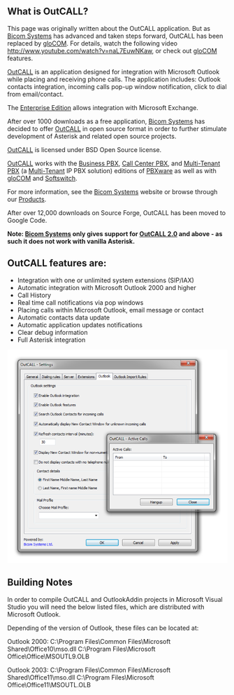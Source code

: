 ## What is OutCALL? ##

This page was originally written about the OutCALL application. But as [Bicom Systems](http://www.bicomsystems.com) has advanced and taken steps forward, OutCALL has been replaced by [gloCOM](http://marketing.bicomsystems.com/files/marketing/gloCOM.pdf).
For details, watch the following video http://www.youtube.com/watch?v=naL7EuwNKaw, or check out  [gloCOM](http://marketing.bicomsystems.com/files/marketing/gloCOM.pdf) features.

[OutCALL](http://www.bicomsystems.com/products/outcall) is an
application designed for integration with Microsoft Outlook while placing
and receiving phone calls. The application includes: Outlook contacts
integration, incoming calls pop-up window notification, click to dial from
email/contact.

The [Enterprise Edition](http://www.bicomsystems.com/products/outcall-enterprise) allows integration with Microsoft Exchange.

After over 1000 downloads as a free application, [Bicom Systems](http://www.bicomsystems.com) has decided to offer [OutCALL](http://www.bicomsystems.com/products/outcall) in open
source format in order to further stimulate development of Asterisk and
related open source projects.

[OutCALL](http://www.bicomsystems.com/products/outcall) is licensed
under BSD Open Source license.

[OutCALL](http://www.bicomsystems.com/products/outcall) works with
the [Business PBX](http://www.bicomsystems.com/products/business-pbx),
[Call Center PBX](http://www.bicomsystems.com/products/call-center-pbx), and [Multi-Tenant PBX](http://www.bicomsystems.com/products/multi-tenant-pbx) (a [Multi-Tenant](http://www.bicomsystems.com/products/multi-tenant-pbx) IP PBX solution) editions of [PBXware](http://www.bicomsystems.com/products/pbxware) as well as with [gloCOM](http://www.bicomsystems.com/products/glocom) and [Softswitch](http://www.bicomsystems.com/products/multi-tenant-pbx).

For more information, see the [Bicom Systems](http://www.bicomsystems.com) website or browse through our [Products](http://www.bicomsystems.com/products).

After over 12,000 downloads on Source Forge, OutCALL has been moved to Google Code.

**Note: [Bicom Systems](http://www.bicomsystems.com) only gives support for [OutCALL 2.0](http://www.bicomsystems.com/products/outcall) and above - as such it does not work with vanilla Asterisk.**

## OutCALL features are: ##

  * Integration with one or unlimited system extensions (SIP/IAX)
  * Automatic integration with Microsoft Outlook 2000 and higher
  * Call History
  * Real time call notifications via pop windows
  * Placing calls within Microsoft Outlook, email message or contact
  * Automatic contacts data update
  * Automatic application updates notifications
  * Clear debug information
  * Full Asterisk integration

![outcall settings](https://github.com/bicomsystems/outcall/raw/test/outcall.png)


## Building Notes ##

In order to compile OutCALL and OutlookAddin projects in Microsoft Visual Studio you will need the below listed files, which are distributed with Microsoft Outlook.

Depending of the version of Outlook, these files can be located at:

Outlook 2000:
C:\Program Files\Common Files\Microsoft Shared\Office10\mso.dll
C:\Program Files\Microsoft Office\Office\MSOUTL9.OLB

Outlook 2003:
C:\Program Files\Common Files\Microsoft Shared\Office11\mso.dll
C:\Program Files\Microsoft Office\Office11\MSOUTL.OLB
